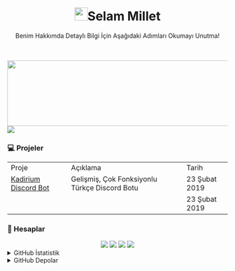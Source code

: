 <!-- 
<div align="center">
<img src= "https://user-images.githubusercontent.com/52673172/148129605-f5beb7f1-d0e7-4962-92da-059ec3eb87e9.png" width="500px">
</div>
 -->
<div align="center">
  <h1><img src="https://raw.githubusercontent.com/iampavangandhi/iampavangandhi/master/gifs/Hi.gif" width="30px">Selam Millet</h1> 
    <p>Benim Hakkımda Detaylı Bilgi İçin Aşağıdaki Adımları Okumayı Unutma!</p>
  <br>
  <br>
</div>

<!-- Yazı Presence Kısmı -->
<div align="right">
  <img src= "https://readme-typing-svg.herokuapp.com?color=EFFF46&background=FF000000&center=yanl%C4%B1%C5%9F&vCenter=yanl%C4%B1%C5%9F&lines=Kadirium+Developer;Web+Designer;Web+Developer;JavaScript+Developer;NodeJS+Developer;TypeScript+Developer;Java+Developer" width="600px" height="150">
</div>

<!-- Spotify Presence Kısmı -->
 <div align= "left">
    <img src= "https://spotify-recently-played-readme.vercel.app/api?user=3ps0gb42l4ebj1s1qaofqq3iq&count=1">
</div>
 
<!-- Discord Presence Kısmı -->
<!-- 
<div align="right">
    <a href="https://discord.com/users/425656085228027904" target="_blank">
  <img src="https://lanyard-profile-readme.vercel.app/api/425656085228027904"></a>
</div>
   -->

 ### 💻 Projeler
<table align="center">
  <tr>
    <td>Proje</td>
    <td>Açıklama</td>
    <td>Tarih</td>
  </tr>

  <tr>
      <td>
        <a href="https://discord.com/api/oauth2/authorize?client_id=548838888777580554&permissions=8&redirect_uri=https%3A%2F%2Fdiscord.com%2Finvite%2Fxhx7hVyV2N&response_type=code&scope=bot%20guilds.join%20applications.commands">
          Kadirium Discord Bot
        </a>
      </td>
    <td>Gelişmiş, Çok Fonksiyonlu Türkçe Discord Botu</td>
    <td>23 Şubat 2019</td>
  </tr>
  
  <tr>
      <td>
        <a href=""></a>
      </td>
    <td></td>
    <td>23 Şubat 2019</td>
  </tr>
  
</table>
  
  
### 👤 Hesaplar
<div align="center">
   <a href="https://discord.gg/RRhWDTmP5K" target"blank_"><img src="https://img.shields.io/badge/discord%20-111111.svg?&style=for-the-badge&logo=discord&logoColor=white"></a>
  <a href="https://discord.gg/RRhWDTmP5K" target"blank_"><img src="https://img.shields.io/badge/Youtube%20-111111.svg?&style=for-the-badge&logo=youtube&logoColor=white"></a>
   <a href="https://github.com/memetkya" target"blank_"><img src="https://img.shields.io/badge/GitHub%20-111111.svg?&style=for-the-badge&logo=github&logoColor=white"></a>
 <!--  <a href="https://open.spotify.com/user/q3g6qbtferll26lky9bptfwfn?si=35881eab86bd4b2a" target"blank_"><img src="https://img.shields.io/badge/Spotify%20-111111.svg?&style=for-the-badge&logo=spotify&logoColor=white"></a>
       <a href="https://twitter.com/ervelll" target"blank_"><img src="https://img.shields.io/badge/Twitter%20-111111.svg?&style=for-the-badge&logo=twitter&logoColor=white"></a>
  -->
<a href="https://discord.gg/RRhWDTmP5K" target"blank_"><img src="https://img.shields.io/badge/server%20-111111.svg?&style=for-the-badge&logo=discord&logoColor=white"></a>
</div>
  
<details>
<summary>GitHub İstatistik</summary>
  
  <div align ="center">
    <a href="https://github.com/memetkya">
    <img src="https://github-readme-stats.vercel.app/api?username=memetkya&show_icons=true&theme=radical"></a> 
  </div>
  
  <div align ="left">
    <a href="https://github.com/memetkya">
    <img src="https://github-readme-stats.vercel.app/api/top-langs/?username=memetkya">
    </a> 
  </div>

  <div align ="right">
    <a href="https://github.com/memetkya">
    <img src="https://github-readme-stats.vercel.app/api/top-langs/?username=memetkya&layout=compact">
    </a> 
  </div>
  
  <div align ="center">
    <a href="https://github.com/memetkya">
    <img src="https://github-readme-stats.vercel.app/api/wakatime?username=memetkya&layout=compact">
    </a>
  </div>
  
</details>

<details>
<summary>GitHub Depolar</summary>

  <div align="left">
    <a href="https://github.com/memetkya/GitHub_Depo">
      <img align="center" src="https://github-readme-stats.vercel.app/api/pin/?username=memetkya&repo=github-readme-stats" / width="500px">
    </a>
  </div>
  
  <div align="right">
    <a href="https://github.com/memetkya/GitHub_Depo">
      <img src="https://github-readme-stats.vercel.app/api/pin/?username=memetkya&repo=convoychat" / width="500px">
    </a>
  </div>

  <div align="left">
    <a href="https://github.com/memetkya/GitHub_Depo">
      <img src="https://github-readme-stats.vercel.app/api/pin/?username=memetkya&repo=github-readme-stats" / width="500px">
    </a>
  </div>
  
  <div align="right">
    <a href="https://github.com/memetkya/GitHub_Depo">
      <img src="https://github-readme-stats.vercel.app/api/pin/?username=memetkya&repo=convoychat" / width="500px">
    </a>
  </div>
  
</details>

<!--
<details>
<summary>Daha Fazla Bilgi</summary>
    
### 💎 Deneyim
<div align="center">
<img src="https://img.shields.io/badge/javascript%20-%23323330.svg?&style=for-the-badge&logo=javascript&logoColor=%23F7DF1E"> 
<img src="https://img.shields.io/badge/python%20-%2343853D.svg?&style=for-the-badge&logo=python&logoColor=white">
<img src="https://img.shields.io/badge/html5%20-%23E34F26.svg?&style=for-the-badge&logo=html5&logoColor=white">  
<img src="https://img.shields.io/badge/-Nodejs-43853d?style=for-the-badge&logo=Node.js&logoColor=white">
  <img src="https://img.shields.io/badge/-C sharp-43853d?style=for-the-badge&logo=C sharp&logoColor=white">
</div>
  
### 📦 Uygulamalar
<div align="center">
<img src="https://img.shields.io/badge/-Firefox-FF7139?style=for-the-badge&logo=firefox-browser&logoColor=white"> 
<img src="https://img.shields.io/badge/-Discord-5865F2?style=for-the-badge&logo=discord&logoColor=white"> 
<img src="https://img.shields.io/badge/-Spotify-1ED760?style=for-the-badge&logo=spotify&logoColor=white">
<img src="https://img.shields.io/badge/-Authy-EC1C24?style=for-the-badge&logo=authy&logoColor=white">
</div>

### ⚙️ Aletler
<div align="center">
<img src="https://img.shields.io/badge/-NPM-CB3837?style=for-the-badge&logo=npm&logoColor=white">
<img src="https://img.shields.io/static/v1?style=for-the-badge&message=pnpm&color=F69220&logo=pnpm&logoColor=FFF&label=">
</div>
</details>
-->
